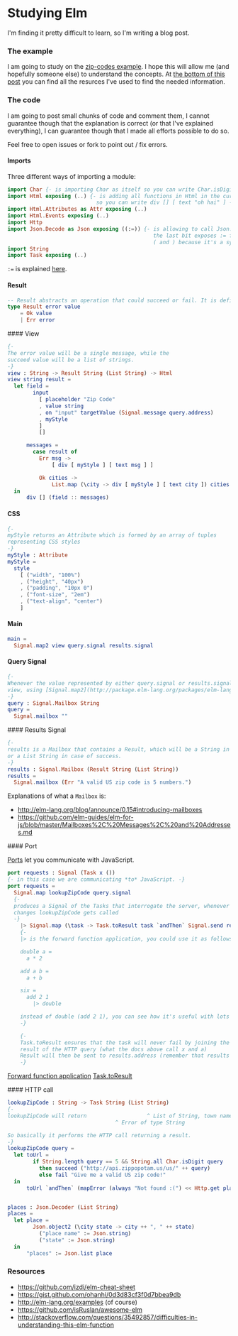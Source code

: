 # Studying Elm

I'm finding it pretty difficult to learn, so I'm writing a blog post.

### The example

I am going to study on the [zip-codes example](http://elm-lang.org/examples/zip-codes).
I hope this will allow me (and hopefully someone else) to understand the concepts.
At [the bottom of this post](#resources) you can find all the resurces I've used to find the
needed information.

### The code

I am going to post small chunks of code and comment them, I cannot
guarantee though that the explanation is correct (or that I've explained everything), I
can guarantee though that I made all efforts possible to do so.

Feel free to open issues or fork to point out / fix errors.

#### Imports

Three different ways of importing a module:

```elm
import Char {- is importing Char as itself so you can write Char.isDigit -}
import Html exposing (..) {- is adding all functions in Html in the current scope
                            so you can write div [] [ text "oh hai" ] -}
import Html.Attributes as Attr exposing (..)
import Html.Events exposing (..)
import Http
import Json.Decode as Json exposing ((:=)) {- is allowing to call Json.Decode as Json,
                                              the last bit exposes := from Json, you need
                                              ( and ) because it's a symbol -}
import String
import Task exposing (..)
```

`:=` is explained [here](http://package.elm-lang.org/packages/elm-lang/core/3.0.0/Json-Decode#:=).


#### Result

```elm
-- Result abstracts an operation that could succeed or fail. It is defined as
type Result error value
    = Ok value
    | Err error
```

#### View

```elm
{-
The error value will be a single message, while the
succeed value will be a list of strings.
-}
view : String -> Result String (List String) -> Html
view string result =
  let field =
        input
          [ placeholder "Zip Code"
          , value string
          , on "input" targetValue (Signal.message query.address)
          , myStyle
          ]
          []

      messages =
        case result of
          Err msg ->
              [ div [ myStyle ] [ text msg ] ]

          Ok cities ->
              List.map (\city -> div [ myStyle ] [ text city ]) cities
  in
      div [] (field :: messages)
```

#### CSS

```elm
{-
myStyle returns an Attribute which is formed by an array of tuples
representing CSS styles
-}
myStyle : Attribute
myStyle =
  style
    [ ("width", "100%")
    , ("height", "40px")
    , ("padding", "10px 0")
    , ("font-size", "2em")
    , ("text-align", "center")
    ]
```

#### Main

```elm
main =
  Signal.map2 view query.signal results.signal
```


#### Query Signal

```elm
{-
Whenever the value represented by either query.signal or results.signal changes it is mapped to
view, using [Signal.map2](http://package.elm-lang.org/packages/elm-lang/core/latest/Signal#map2)
-}
query : Signal.Mailbox String
query =
  Signal.mailbox ""
```

#### Results Signal

```elm
{-
results is a Mailbox that contains a Result, which will be a String in case of error
or a List String in case of success.
-}
results : Signal.Mailbox (Result String (List String))
results =
  Signal.mailbox (Err "A valid US zip code is 5 numbers.")
```

Explanations of what a `Mailbox` is:

 * http://elm-lang.org/blog/announce/0.15#introducing-mailboxes
 * https://github.com/elm-guides/elm-for-js/blob/master/Mailboxes%2C%20Messages%2C%20and%20Addresses.md

#### Port

[Ports](http://elm-lang.org/guide/interop#ports) let you communicate with JavaScript.

```elm
port requests : Signal (Task x ())
{- in this case we are communicating *to* JavaScript. -}
port requests =
  Signal.map lookupZipCode query.signal
  {-
  produces a Signal of the Tasks that interrogate the server, whenever query.signal
  changes lookupZipCode gets called
  -}
    |> Signal.map (\task -> Task.toResult task `andThen` Signal.send results.address)
    {-
    |> is the forward function application, you could use it as follows:

    double a =
      a * 2

    add a b =
      a + b

    six =
      add 2 1
        |> double

    instead of double (add 2 1), you can see how it's useful with lots of function calls.
    -}

    {-
    Task.toResult ensures that the task will never fail by joining the error and the
    result of the HTTP query (what the docs above call x and a)
    Result will then be sent to results.address (remember that results is the mailbox)
    -}
```

[Forward function application](http://package.elm-lang.org/packages/elm-lang/core/latest/Basics#|>)
[Task.toResult](http://package.elm-lang.org/packages/elm-lang/core/latest/Task#toResult)


#### HTTP call

```elm
lookupZipCode : String -> Task String (List String)
{-
lookupZipCode will return                   ^ List of String, town names
                                  ^ Error of type String

So basically it performs the HTTP call returning a result.
-}
lookupZipCode query =
  let toUrl =
        if String.length query == 5 && String.all Char.isDigit query
          then succeed ("http://api.zippopotam.us/us/" ++ query)
          else fail "Give me a valid US zip code!"
  in
      toUrl `andThen` (mapError (always "Not found :(") << Http.get places)


places : Json.Decoder (List String)
places =
  let place =
        Json.object2 (\city state -> city ++ ", " ++ state)
          ("place name" := Json.string)
          ("state" := Json.string)
  in
      "places" := Json.list place
```

### Resources

 * https://github.com/izdi/elm-cheat-sheet
 * https://gist.github.com/ohanhi/0d3d83cf3f0d7bbea9db
 * http://elm-lang.org/examples (of course)
 * https://github.com/isRuslan/awesome-elm
 * http://stackoverflow.com/questions/35492857/difficulties-in-understanding-this-elm-function
